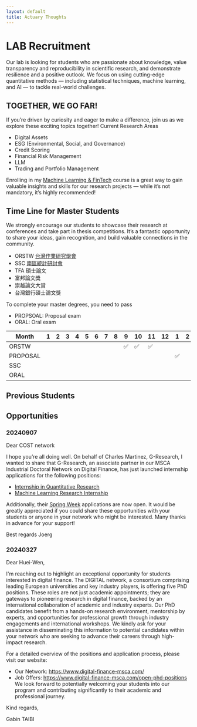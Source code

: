 ```yaml
---
layout: default
title: Actuary Thoughts
---
```

# LAB Recruitment

Our lab is looking for students who are passionate about knowledge, value transparency and reproducibility in scientific research, and demonstrate resilience and a positive outlook. We focus on using cutting-edge quantitative methods — including statistical techniques, machine learning, and AI — to tackle real-world challenges.

## TOGETHER, WE GO FAR!

If you’re driven by curiosity and eager to make a difference, join us as we explore these exciting topics together! Current Research Areas
- Digital Assets
- ESG (Environmental, Social, and Governance)
- Credit Scoring
- Financial Risk Management
- LLM
- Trading and Portfolio Management

Enrolling in my [Machine Learning & FinTech](https://github.com/HWTeng-Teaching/202409-ML-FinTech) course is a great way to gain valuable insights and skills for our research projects — while it’s not mandatory, it’s highly recommended!

## Time Line for Master Students

We strongly encourage our students to showcase their research at conferences and take part in thesis competitions. It’s a fantastic opportunity to share your ideas, gain recognition, and build valuable connections in the community.
- ORSTW [台灣作業研究學會](http://www.orstw.org.tw)
- SSC [南區統計研討會](https://www-math.nsysu.edu.tw/conference/stsc33/)
- TFA 碩士論文
- 富邦論文獎
- 崇越論文大賞
- 台灣銀行碩士論文獎

To complete your master degrees, you need to pass
- PROPSOAL: Proposal exam
- ORAL: Oral exam


|Month| 1  |  2  |  3  | 4  |  5 |  6  |  7  |  8  |  9  |  10 |  11 |  12 |  1  |  2 |  3  |  4  |  5  |  6  | 
|--------|--------|--------|--------|--------|--------|--------|--------|--------|--------|--------|--------|------------|------------|------------|------------|------------|------------|------------|
| ORSTW  |        |        |        |        |        |        |        | | ✅  | ✅  | ✅  |        |    |            |            |      |      | |
| PROPOSAL  |        |        |        |        |        |        |        |   |   |   |        || ✅   |            |            |         |        |  
| SSC  |        |        |        |        |        |        |        |   |   |   |        |    |            |            | ✅      | ✅       |  | 
| ORAL  |        |        |        |        |        |        |        |   |   |   |        |    |            |            |    |       |  | ✅| 



## Previous Students

## Opportunities

### 20240907 

Dear COST network

I hope you’re all doing well. On behalf of Charles Martinez, G-Research, I wanted to share that G-Research, an associate partner in our MSCA Industrial Doctoral Network on Digital Finance, has just launched internship applications for the following positions:
- [Internship in Quantitative Research](https://www.gresearch.com/vacancy/R2736-Internship-in-Quantitative-Research/)
- [Machine Learning Research Internship](https://www.gresearch.com/vacancy/R2737-Machine-Learning-Research-Internship/)

Additionally, their [Spring Week](https://share-eu1.hsforms.com/1_TvOLOfQQcW8jS2rJmG8hg2b8apt) applications  are now open.
It would be greatly appreciated if you could share these opportunities with your students or anyone in your network who might be interested.
Many thanks in advance for your support!

Best regards
Joerg

### 20240327

Dear Huei-Wen,

I'm reaching out to highlight an exceptional opportunity for students interested in digital finance. The DIGITAL network, a consortium comprising leading European universities and key industry players, is offering five PhD positions. These roles are not just academic appointments; they are gateways to pioneering research in digital finance, backed by an international collaboration of academic and industry experts.
Our PhD candidates benefit from a hands-on research environment, mentorship by experts, and opportunities for professional growth through industry engagements and international workshops.
We kindly ask for your assistance in disseminating this information to potential candidates within your network who are seeking to advance their careers through high-impact research.

For a detailed overview of the positions and application process, please visit our website:
- Our Network: https://www.digital-finance-msca.com/
- Job Offers: https://www.digital-finance-msca.com/open-phd-positions
We look forward to potentially welcoming your students into our program and contributing significantly to their academic and professional journey.

Kind regards,

Gabin TAIBI


